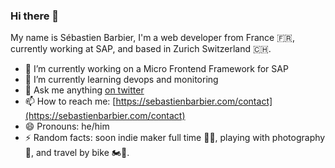 ### Hi there 👋

My name is Sébastien Barbier, I'm a web developer from France 🇫🇷, currently working at SAP, and based in Zurich Switzerland 🇨🇭.

- 🔭 I’m currently working on a Micro Frontend Framework for SAP
- 🌱 I’m currently learning devops and monitoring
- 💬 Ask me anything [on twitter](https://twitter.com/SebBarbier)
- 📫 How to reach me: [https://sebastienbarbier.com/contact](https://sebastienbarbier.com/contact)
- 😄 Pronouns: he/him
- ⚡ Random facts: soon indie maker full time 👷‍♂️, playing with photography 📸, and travel by bike 🏍💨.

<!--
**sebastienbarbier/sebastienbarbier** is a ✨ _special_ ✨ repository because its `README.md` (this file) appears on your GitHub profile.

Here are some ideas to get you started:

- 🔭 I’m currently working on ...
- 🌱 I’m currently learning ...
- 👯 I’m looking to collaborate on ...
- 🤔 I’m looking for help with ...
- 💬 Ask me about ...
- 📫 How to reach me: ...
- 😄 Pronouns: ...
- ⚡ Fun fact: ...
-->
